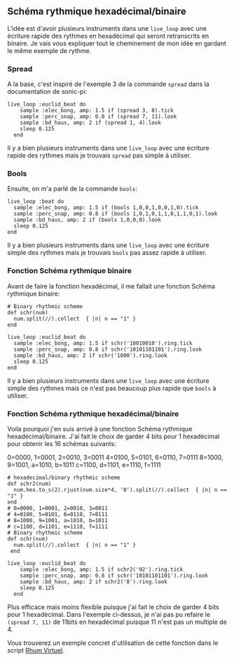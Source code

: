 ## Schéma rythmique hexadécimal/binaire

L'idée est d'avoir plusieurs instruments dans une `live_loop` avec une écriture rapide des rythmes en hexadécimal qui seront retranscrits en binaire.
Je vais vous expliquer tout le cheminement de mon idée en gardant le même exemple de rythme.

### Spread
A la base, c'est inspiré de l'exemple 3 de la commande `spread` dans la documentation de sonic-pi:

```
live_loop :euclid_beat do
    sample :elec_bong, amp: 1.5 if (spread 3, 8).tick
    sample :perc_snap, amp: 0.8 if (spread 7, 11).look
    sample :bd_haus, amp: 2 if (spread 1, 4).look
    sleep 0.125
  end
```
Il y a bien plusieurs instruments dans une `live_loop` avec une écriture rapide des rythmes mais je trouvais `spread` pas simple à utiliser.

### Bools
Ensuite, on m'a parlé de la commande `bools`:

```
live_loop :beat do
  sample :elec_bong, amp: 1.5 if (bools 1,0,0,1,0,0,1,0).tick
  sample :perc_snap, amp: 0.8 if (bools 1,0,1,0,1,1,0,1,1,0,1).look
  sample :bd_haus, amp: 2 if (bools 1,0,0,0).look
  sleep 0.125
end
``` 
Il y a bien plusieurs instruments dans une `live_loop` avec une écriture simple des rythmes mais je trouvais `bools` pas assez rapide à utiliser.

### Fonction Schéma rythmique binaire
Avant de faire la fonction hexadécimal, il me fallait une fonction Schéma rythmique binaire:

```
# Binary rhythmic scheme
def schr(num)
  num.split(//).collect  { |n| n == "1" }
end

live_loop :euclid_beat do
  sample :elec_bong, amp: 1.5 if schr('10010010').ring.tick
  sample :perc_snap, amp: 0.8 if schr('10101101101').ring.look
  sample :bd_haus, amp: 2 if schr('1000').ring.look
  sleep 0.125
end

```
Il y a bien plusieurs instruments dans une `live_loop` avec une écriture simple des rythmes mais ce n'est pas beaucoup plus rapide que `bools` à utiliser.

 ### Fonction Schéma rythmique hexadécimal/binaire
Voila pourquoi j'en suis arrivé à une fonction Schéma rythmique hexadécimal/binaire.
J'ai fait le choix de garder 4 bits pour 1 hexadécimal pour obtenir les 16 schémas suivants:

0=0000, 1=0001, 2=0010, 3=0011 
4=0100, 5=0101, 6=0110, 7=0111
8=1000, 9=1001, a=1010, b=1011
c=1100, d=1101, e=1110, f=1111

```
# hexadecimal/binary rhythmic scheme
def schr2(num)
  num.hex.to_s(2).rjust(num.size*4, '0').split(//).collect  { |n| n == "1" }
end
# 0=0000, 1=0001, 2=0010, 3=0011
# 4=0100, 5=0101, 6=0110, 7=0111
# 8=1000, 9=1001, a=1010, b=1011
# c=1100, d=1101, e=1110, f=1111
# Binary rhythmic scheme
def schr(num)
  num.split(//).collect  { |n| n == "1" }
 end
 
live_loop :euclid_beat do
    sample :elec_bong, amp: 1.5 if schr2('92').ring.tick
    sample :perc_snap, amp: 0.8 if schr('10101101101').ring.look
    sample :bd_haus, amp: 2 if schr2('8').ring.look
    sleep 0.125
  end
```
Plus efficace mais moins flexible puisque j'ai fait le choix de garder 4 bits pour 1 hexadécimal.
Dans l'exemple ci-dessus, je n'ai pas pu refaire le `(spread 7, 11)` de 11bits en hexadécimal puisque 11 n'est pas un multiple de 4.

Vous trouverez un exemple concret d'utilisation de cette fonction dans le script [Rhum Virtuel](https://github.com/themeplard/script-sonic-pi/blob/master/Rhum-Virtuel.md).
